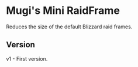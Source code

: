 # Mugi's Mini RaidFrame

Reduces the size of the default Blizzard raid frames.

## Version
v1 - First version.